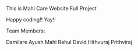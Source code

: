 This is Mahi Care Website Full Project

Happy coding!! Yay!!

Team Members:

Damilare
Ayush
Mahi
Rahul
David
Hithvuraj
Prithviraj
